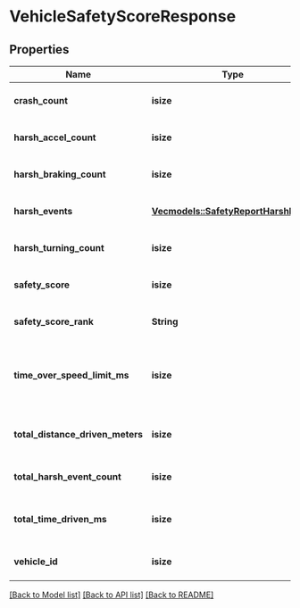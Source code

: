 # VehicleSafetyScoreResponse

## Properties
Name | Type | Description | Notes
------------ | ------------- | ------------- | -------------
**crash_count** | **isize** | Crash event count | [optional] [default to None]
**harsh_accel_count** | **isize** | Harsh acceleration event count | [optional] [default to None]
**harsh_braking_count** | **isize** | Harsh braking event count | [optional] [default to None]
**harsh_events** | [**Vec<models::SafetyReportHarshEvent>**](SafetyReportHarshEvent.md) |  | [optional] [default to None]
**harsh_turning_count** | **isize** | Harsh turning event count | [optional] [default to None]
**safety_score** | **isize** | Safety Score | [optional] [default to None]
**safety_score_rank** | **String** | Safety Score Rank | [optional] [default to None]
**time_over_speed_limit_ms** | **isize** | Amount of time driven over the speed limit in milliseconds | [optional] [default to None]
**total_distance_driven_meters** | **isize** | Total distance driven in meters | [optional] [default to None]
**total_harsh_event_count** | **isize** | Total harsh event count | [optional] [default to None]
**total_time_driven_ms** | **isize** | Amount of time driven in milliseconds | [optional] [default to None]
**vehicle_id** | **isize** | Vehicle ID | [optional] [default to None]

[[Back to Model list]](../README.md#documentation-for-models) [[Back to API list]](../README.md#documentation-for-api-endpoints) [[Back to README]](../README.md)


